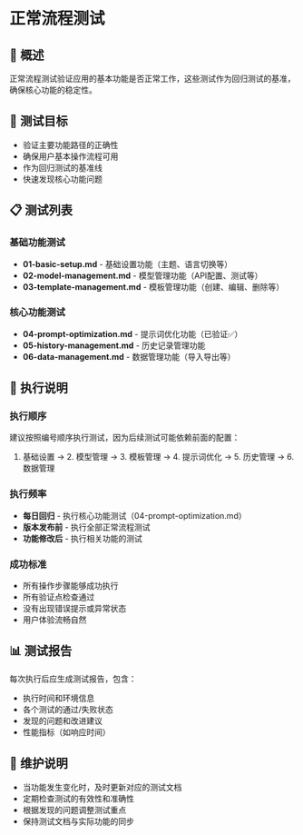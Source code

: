 # 正常流程测试

## 📖 概述

正常流程测试验证应用的基本功能是否正常工作，这些测试作为回归测试的基准，确保核心功能的稳定性。

## 🎯 测试目标

- 验证主要功能路径的正确性
- 确保用户基本操作流程可用
- 作为回归测试的基准线
- 快速发现核心功能问题

## 📋 测试列表

### 基础功能测试
- **01-basic-setup.md** - 基础设置功能（主题、语言切换等）
- **02-model-management.md** - 模型管理功能（API配置、测试等）
- **03-template-management.md** - 模板管理功能（创建、编辑、删除等）

### 核心功能测试
- **04-prompt-optimization.md** - 提示词优化功能（已验证✅）
- **05-history-management.md** - 历史记录管理功能
- **06-data-management.md** - 数据管理功能（导入导出等）

## 🤖 执行说明

### 执行顺序
建议按照编号顺序执行测试，因为后续测试可能依赖前面的配置：

1. 基础设置 → 2. 模型管理 → 3. 模板管理 → 4. 提示词优化 → 5. 历史管理 → 6. 数据管理

### 执行频率
- **每日回归** - 执行核心功能测试（04-prompt-optimization.md）
- **版本发布前** - 执行全部正常流程测试
- **功能修改后** - 执行相关功能的测试

### 成功标准
- 所有操作步骤能够成功执行
- 所有验证点检查通过
- 没有出现错误提示或异常状态
- 用户体验流畅自然

## 📊 测试报告

每次执行后应生成测试报告，包含：
- 执行时间和环境信息
- 各个测试的通过/失败状态
- 发现的问题和改进建议
- 性能指标（如响应时间）

## 🔄 维护说明

- 当功能发生变化时，及时更新对应的测试文档
- 定期检查测试的有效性和准确性
- 根据发现的问题调整测试重点
- 保持测试文档与实际功能的同步
